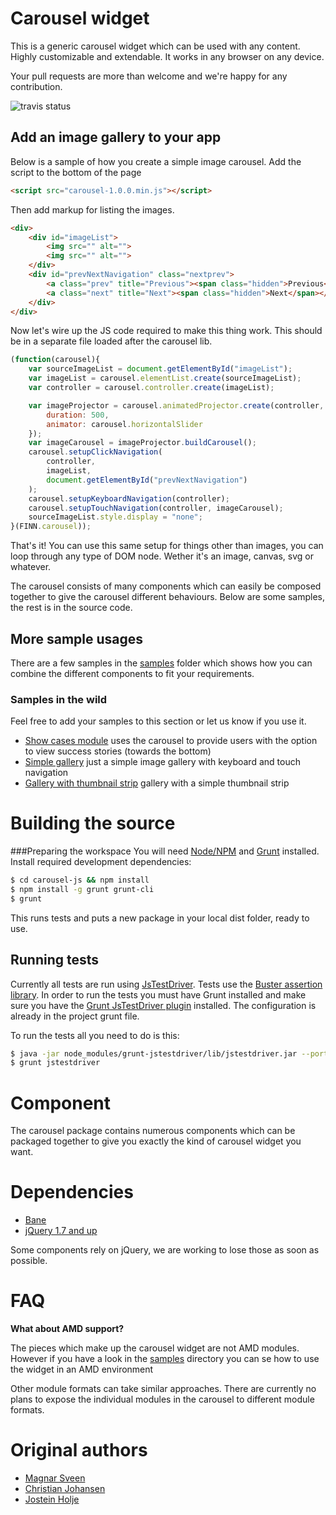 # Carousel widget

This is a generic carousel widget which can be used with any content. Highly customizable and extendable.
It works in any browser on any device.

Your pull requests are more than welcome and we're happy for any contribution.

![travis status](https://api.travis-ci.org/finn-no/carousel-js.png)

## Add an image gallery to your app
Below is a sample of how you create a simple image carousel.
Add the script to the bottom of the page

```html
<script src="carousel-1.0.0.min.js"></script>
```

Then add markup for listing the images.

```html
<div>
    <div id="imageList">
        <img src="" alt="">
        <img src="" alt="">
    </div>
    <div id="prevNextNavigation" class="nextprev">
        <a class="prev" title="Previous"><span class="hidden">Previous</span></a>
        <a class="next" title="Next"><span class="hidden">Next</span></a>
    </div>
</div>
```

Now let's wire up the JS code required to make this thing work. This should be in a separate file loaded after the carousel lib.

```js
(function(carousel){
    var sourceImageList = document.getElementById("imageList");
    var imageList = carousel.elementList.create(sourceImageList);
    var controller = carousel.controller.create(imageList);

    var imageProjector = carousel.animatedProjector.create(controller, imageList, {
        duration: 500,
        animator: carousel.horizontalSlider
    });
    var imageCarousel = imageProjector.buildCarousel();
    carousel.setupClickNavigation(
        controller,
        imageList,
        document.getElementById("prevNextNavigation")
    );
    carousel.setupKeyboardNavigation(controller);
    carousel.setupTouchNavigation(controller, imageCarousel);
    sourceImageList.style.display = "none";
}(FINN.carousel));
```

That's it! You can use this same setup for things other than images, you can loop through any type of DOM node. Wether it's an image, canvas, svg or whatever.

The carousel consists of many components which can easily be composed together to give the carousel different behaviours. Below are some samples, the rest is in the source code.

## More sample usages

There are a few samples in the [samples](samples/) folder which shows how you can combine the different components to fit your requirements.

### Samples in the wild
Feel free to add your samples to this section or let us know if you use it.

* [Show cases module](http://www.finn.no/finn/torget/partnerinfo) uses the carousel to provide users with the option to view success stories (towards the bottom)
* [Simple gallery](http://www.finn.no/bedrift/svendsen-s-glass-service-as-1137850/album/7994) just a simple image gallery with keyboard and touch navigation
* [Gallery with thumbnail strip](http://www.finn.no/finn/car/used/viewimage?finnkode=41884971) gallery with a simple thumbnail strip

# Building the source
###Preparing the workspace
You will need [Node/NPM](http://nodejs.org/) and [Grunt](http://gruntjs.com/) installed.
Install required development dependencies:

```sh
$ cd carousel-js && npm install
$ npm install -g grunt grunt-cli
$ grunt
```

This runs tests and puts a new package in your local dist folder, ready to use.

## Running tests

Currently all tests are run using [JsTestDriver](https://code.google.com/p/js-test-driver/). Tests use the [Buster assertion library](http://docs.busterjs.org/en/latest/modules/buster-assertions/).
In order to run the tests you must have Grunt installed and make sure you have the [Grunt JsTestDriver plugin](https://github.com/rickyclegg/grunt-jstestdriver) installed. The configuration is already in the project grunt file.

To run the tests all you need to do is this:

```sh
$ java -jar node_modules/grunt-jstestdriver/lib/jstestdriver.jar --port 5555
$ grunt jstestdriver
```

# Component

The carousel package contains numerous components which can be packaged together to give you exactly the kind of carousel widget you want.

# Dependencies

* [Bane](https://github.com/busterjs/bane/blob/master/lib/bane.js)
* [jQuery 1.7 and up](http://jquery.com)

Some components rely on jQuery, we are working to lose those as soon as possible.

# FAQ

**What about AMD support?**

The pieces which make up the carousel widget are not AMD modules. However if you have a look in the [samples](samples/amd) directory you can se how to use the widget in an AMD environment

Other module formats can take similar approaches. There are currently no plans to expose the individual modules in the carousel to different module formats.

# Original authors

* [Magnar Sveen](https://github.com/magnars)
* [Christian Johansen](https://github.com/cjohansen)
* [Jostein Holje](https://github.com/jstnhlj)
